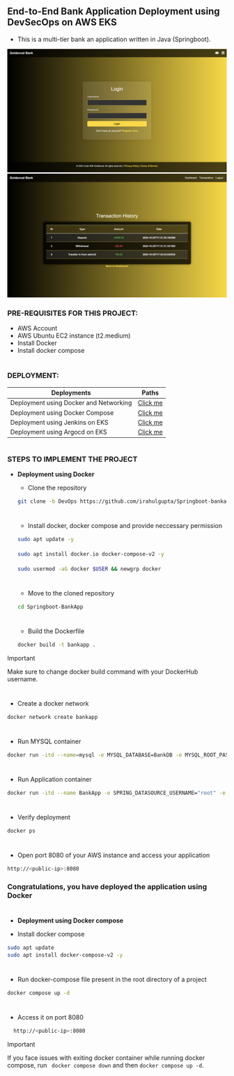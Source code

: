 ## End-to-End Bank Application Deployment using DevSecOps on AWS EKS
- This is a multi-tier bank an application written in Java (Springboot).

![Login diagram](images/login.png)
![Transactions diagram](images/transactions.png)

### PRE-REQUISITES FOR THIS PROJECT:
- AWS Account
- AWS Ubuntu EC2 instance (t2.medium)
- Install Docker
- Install docker compose
#
### DEPLOYMENT:
| Deployments    | Paths |
| -------- | ------- |
| Deployment using Docker and Networking | <a href="#Docker">Click me </a>     |
| Deployment using Docker Compose | <a href="#dockercompose">Click me </a>     |
| Deployment using Jenkins on EKS | <a href="#">Click me </a>     |
| Deployment using Argocd on EKS| <a href="#">Click me </a>     |

#
### STEPS TO IMPLEMENT THE PROJECT
- **<p id="Docker">Deployment using Docker</p>**
  - Clone the repository
  ```bash
  git clone -b DevOps https://github.com/irahulgupta/Springboot-bankapp-docker.git
  ```
  #
  - Install docker, docker compose and provide neccessary permission
  ```bash
  sudo apt update -y

  sudo apt install docker.io docker-compose-v2 -y

  sudo usermod -aG docker $USER && newgrp docker
  ``` 
  #
  - Move to the cloned repository
  ```bash
  cd Springboot-BankApp
  ```
  #
  - Build the Dockerfile
  ```bash
  docker build -t bankapp .
  ```
> [!Important]
> Make sure to change docker build command with your DockerHub username.
  #
  - Create a docker network
  ```bash
  docker network create bankapp
  ```
  #
  - Run MYSQL container
  ```bash
  docker run -itd --name=mysql -e MYSQL_DATABASE=BankDB -e MYSQL_ROOT_PASSWORD=Test@123 --network=bankapp mysql
  ```
  #
  - Run Application container
  ```bash
  docker run -itd --name BankApp -e SPRING_DATASOURCE_USERNAME="root" -e SPRING_DATASOURCE_URL="jdbc:mysql://mysql:3306/BankDB?useSSL=false&allowPublicKeyRetrieval=true&serverTimezone=UTC" -e SPRING_DATASOURCE_PASSWORD="Test@123" --network=bankapp -p 8080:8080 madhupdevops/springboot-bankapp
  ```
  #
  - Verify deployment
  ```bash
  docker ps
  ```
  # 
  - Open port 8080 of your AWS instance and access your application
  ```bash
  http://<public-ip>:8080
  ```
  ### Congratulations, you have deployed the application using Docker 
  #
- **<p id="dockercompose">Deployment using Docker compose</p>**
- Install docker compose
```bash
sudo apt update
sudo apt install docker-compose-v2 -y
```
#
- Run docker-compose file present in the root directory of a project
```bash
docker compose up -d
```
#
- Access it on port 8080
```bash
  http://<public-ip>:8080
```
> [!Important]
> If you face issues with exiting docker container while running docker compose, run ``` docker compose down``` and then ``` docker compose up -d ```.
#
